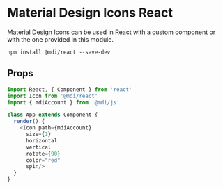 # Material Design Icons React

Material Design Icons can be used in React with a custom component or with the one provided in this module.

```
npm install @mdi/react --save-dev
```

## Props

```javascript
import React, { Component } from 'react'
import Icon from '@mdi/react'
import { mdiAccount } from '@mdi/js'

class App extends Component {
  render() {
    <Icon path={mdiAccount}
      size={1}
      horizontal
      vertical
      rotate={90}
      color="red"
      spin/>
  }
} 
```